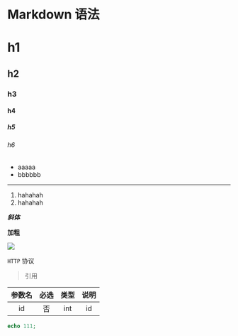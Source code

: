 # Markdown 语法

# h1
## h2
### h3
#### h4
##### h5
###### h6

- aaaaa
- bbbbbb

---

1. hahahah
2. hahahah


___斜体___

__加粗__

<img src="https://tva3.sinaimg.cn/crop.0.0.1080.1080.180/801b271ejw8eh94acwgtvj20u00u0gmq.jpg?KID=imgbed,tva&Expires=1572974872&ssig=y9Zs%2FNlj7U" />

`HTTP` 协议

> 引用


|参数名|必选|类型|说明|
|:-:|:-:|:-: |:-:|
|id |否 | int | id  |



```php
echo 111;
```

<Valine></Valine>
